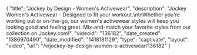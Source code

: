 {
    "title": "Jockey by Design - Women's Activewear",
    "description": "Jockey Women's Activewear - Designed to fit your workout.\n\nWhether you're working out or on-the-go, our women's activewear styles will keep you looking good and feeling great. Mix-and-match your favorite styles from our collection on Jockey.com!",
    "videoid": "136182",
    "date_created": "1386970490",
    "date_modified": "1418181129",
    "type": "captivate",
    "layout": "video",
    "url": "\/v\/jockey-by-design-women-s-activewear\/136182"
}